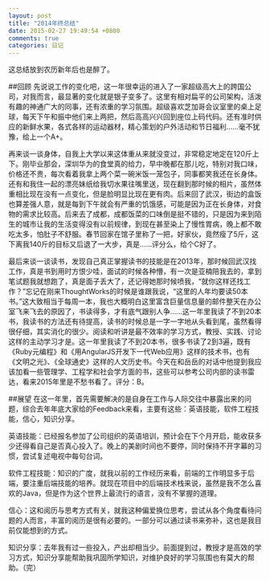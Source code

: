 ```yaml
---
layout: post
title: "2014年终总结"
date: 2015-02-27 19:49:54 +0800
comments: true
categories: 日记
---
```

这总结放到农历新年后也是醉了。

##回顾
先说说工作的变化吧，这一年很幸运的进入了一家超级高大上的跨国公司，对我而言，最显著的变化就是银子变多了。这里有相对扁平的公司架构，活泼有趣的神通广大的同事，还有浓重的学习氛围。超级喜欢芝加哥会议室里的桌上足球，每天下午和振中他们来上两把，然后高高兴兴回到座位上码代码。还有准时供应的新鲜水果，各式各样的运动器材，精心策划的户外活动和节日福利……毫不犹豫，给上一个A+。
<!-- more -->

再来谈一谈身体，自我上大学以来这体重从来就没变过，非常稳定地定在120斤上下。刚毕业那会，深圳华为的食堂真的给力，早中晚都在那儿吃，特别对我口味，价格还不贵，每次看着我拿上两个菜一碗米饭一笼包子，同事都笑我还在长身体。还有和我住一起的漂亮妹纸给我切水果往嘴里送，现在翻到那时候的相片，虽然体重相比现在没有一点变化，但是脸明显比现在更有肉。后来回了武汉，街边的盒饭也算差强人意，就是每到下午就会有严重的饥饿感，可能是因为正在长身体，对食物的需求比较高。后来去了成都，成都饭菜的口味倒是挺不错的，只是因为来到陌生的城市让我的生活变得没有以前规律，到现在甚至染上了慢性胃病，晚上都不敢吃太多，怕肚子不舒服。春节回家在馆子里称了一把，好家伙，竟然瘦了5斤，这下离我140斤的目标又后退了一大步，真是……评分么，给个C好了。

最后来谈一谈读书，发现自己真正掌握读书的技能是在2013年，那时候回武汉找工作，真是书到用时方恨少哇，面试的时候各种懵，有一次是亚楠陪我去的，拿到笔试题我就想跑了，真是面子丢大了，还记得她那时候喷我，“就你这样还找工作？”忘记在刚来ThoughtWorks的时候是谁跟我说，“这里的人年均要读50本书。”这大致相当于每周一本，我也大概明白这里富含巨量信息量的邮件整天在办公室飞来飞去的原因了，书读得多，才有底气跟别人争……这一年里我读了不到20本书，我读书的方法还有待提高，读书的时候总是一字一字地从头看到尾，虽然看得很仔细，其实消化的很少。阅读和听讲是最不效率的学习方式，教授、实践、讨论这样的主动学习才是。这一年里我读了不到20本书，很多书读了2到3遍，既有《Ruby元编程》和《用AngularJS开发下一代Web应用》这样的技术书，也有《文明之光》、《全球通史》这样的人文历史书。今天在和岳岳的对话中他提到我应该加看一些管理学、工程学和社会学方面的书，这些可以参考公司内部的读书雷达，看来2015年里是不愁书看了。评分：B。

##展望
在这一年里，首先需要解决的是自身在工作与人际交往中暴露出来的问题，综合去年年底大家给的Feedback来看，主要有这些：英语技能，软件工程技能，信心，知识分享。

英语技能：已经报名参加了公司组织的英语培训，预计会在下个月开启，能收获多少还得看自己是否真心投入了。晚上的美剧时间也不要停，同时保持不开字幕的习惯，尝试复述电视中每句台词。

软件工程技能：知识的广度，就我以前的工作经历来看，前端的工作明显多于后端，要注重后端技能的培养。就现在项目中的后端技术栈来说，虽然是我不怎么喜欢的Java，但是作为这个世界上最流行的语言，没有不掌握的道理。

信心：这和阅历与思考方式有关，就我这种偏爱换位思考，尝试从各个角度看待问题的人而言，丰富的阅历是很有必要的。一部分可以通过读书来弥补，这也是我目前仅能想到的方式。

知识分享：去年我有过一些投入，产出却相当少。前面提到过，教授才是高效的学习方式，知识分享能帮助我巩固所学知识，对维护良好的学习氛围也有莫大的帮助。（完）